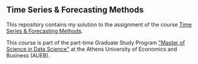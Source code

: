 ## Time Series & Forecasting Methods
This repository contains my solution to the assignment of the course [Time Series & Forecasting Methods](https://www.dept.aueb.gr/sites/default/files/cs/MScDS_TimeSeries.pdf).

This course is part of the part-time Graduate Study Program ["Master of Science in Data Science"](https://www.dept.aueb.gr/en/cs/content/graduate-study-program-master-science-data-science) at the Athens University of Economics and Business (AUEB).
